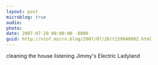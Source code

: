 ```yaml
---
layout: post
microblog: true
audio: 
photo: 
date: 2007-07-20 00:00:00 -0000
guid: http://xtof.micro.blog/2007/07/20/t159840982.html
---
```

cleaning the house listening Jimmy's Electric Ladyland
